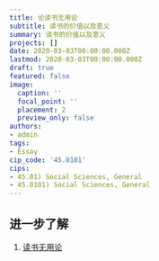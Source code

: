 ```yaml
---
title: 论读书无用论
subtitle: 读书的价值以及意义
summary: 读书的价值以及意义
projects: []
date: 2020-03-03T00:00:00.000Z
lastmod: 2020-03-03T00:00:00.000Z
draft: true
featured: false
image:
  caption: ''
  focal_point: ''
  placement: 2
  preview_only: false
authors:
- admin
tags:
- Essay
cip_code: '45.0101'
cips:
- 45.01) Social Sciences, General
- 45.0101) Social Sciences, General
---
```



## 进一步了解

1. [读书无用论](https://zh.wikipedia.org/wiki/读书无用论)

<!-- 1. https://www.zhihu.com/question/27998358 -->
